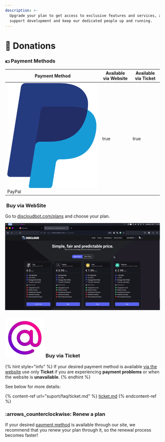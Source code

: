 ```yaml
---
description: >-
  Upgrade your plan to get access to exclusive features and services, as well as
  support development and keep our dedicated people up and running.
---
```


# 🤲 Donations

### :dollar: Payment Methods

<table><thead><tr><th>Payment Method</th><th data-type="checkbox">Available via Website</th><th data-type="checkbox">Available via Ticket</th></tr></thead><tbody><tr><td><img src=".gitbook/assets/paypal.png" alt="" data-size="line"> PayPal</td><td>true</td><td>true</td></tr></tbody></table>

### <img src=".gitbook/assets/discloudlogo (1).png" alt="" data-size="line"> Buy via WebSite

Go to [discloudbot.com/plans](https://discloudbot.com/plans) and choose your plan.

![](.gitbook/assets/buy-carbon.gif)

### <img src=".gitbook/assets/ticket-logo.webp" alt="" data-size="line"> Buy via Ticket

{% hint style="info" %}
If your desired payment method is available [via the website](donations.md#comprar-via-site) use only **Ticket** if you are experiencing **payment problems** or when the website is **unavailable**.
{% endhint %}

See below for more details:

{% content-ref url="suport/faq/ticket.md" %}
[ticket.md](suport/faq/ticket.md)
{% endcontent-ref %}

### :arrows\_counterclockwise: Renew a plan

If your desired [payment method](donations.md#payment-methods) is available through our site, we recommend that you renew your plan through it, so the renewal process becomes faster!
